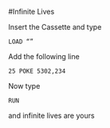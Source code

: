 #Infinite Lives

Insert the Cassette and type 

`LOAD “”`

Add the following line

`25 POKE 5302,234`

Now type 

`RUN` 

and infinite lives are yours
